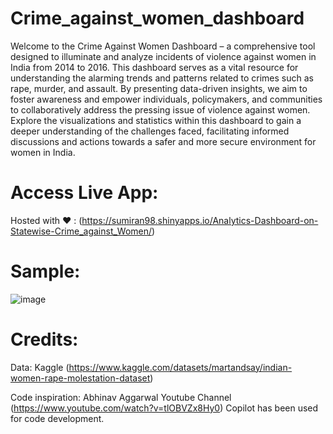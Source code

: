 # Crime_against_women_dashboard
Welcome to the Crime Against Women Dashboard – a comprehensive tool designed to illuminate and analyze incidents of violence against women in India from 2014 to 2016. This dashboard serves as a vital resource for understanding the alarming trends and patterns related to crimes such as rape, murder, and assault. By presenting data-driven insights, we aim to foster awareness and empower individuals, policymakers, and communities to collaboratively address the pressing issue of violence against women. Explore the visualizations and statistics within this dashboard to gain a deeper understanding of the challenges faced, facilitating informed discussions and actions towards a safer and more secure environment for women in India.

# Access Live App:
Hosted with ❤️ : (https://sumiran98.shinyapps.io/Analytics-Dashboard-on-Statewise-Crime_against_Women/)

# Sample:
![image](https://github.com/sumiran98/Crime_against_women_dashboard/assets/63390824/60e843a5-e372-4c8e-b5ad-c78cd19bb440)


# Credits: 
Data: Kaggle (https://www.kaggle.com/datasets/martandsay/indian-women-rape-molestation-dataset)

Code inspiration: Abhinav Aggarwal Youtube Channel (https://www.youtube.com/watch?v=tlOBVZx8Hy0)
Copilot has been used for code development.

